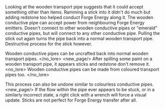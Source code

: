 <chapter name="item.pipe.stubborn_pipes.wood_power.name"/>
<lore>
Looking at the wooden transport pipe suggests that it could accept something other than items. Ramming a stick into it didn't do much but adding redstone too helped conduct Forge Energy along it.
</lore>
<no_lore>
The wooden conductive pipe can accept power from neighbouring Forge Energy emitters.
</no_lore>

<chapter name="Information"/>
Doesn't connect to other wooden conductive pipes or "emerald" conductive pipes, but will connect to any other conductive pipe.
<recipes stack="stubborn_pipes:wood_power"/>
<lore>
Pulling the stick out again turns the pipe back into a normal wooden transport pipe. Destructive process for the stick however. 
</lore>
<no_lore>

Wooden conductive pipes can be uncrafted back into normal wooden transport pipes.
</no_lore>
<usages stack="stubborn_pipes:wood_power"/>
<new_page/>
<chapter name="Colouring"/>
<lore>
After spilling some paint on a wooden transport pipe, it appears sticks and redstone don't remove it. 
</lore>
<no_lore>
Wooden conductive pipes can be made from coloured transport pipes too.
</no_lore>
<pipeColouring stack="stubborn_pipes:wood_power"/>

This process can also be undone similar to colourless conductive pipes.
<new_page/>
<chapter name="Disclaimer"/>
If the flow within the pipe ever appears to be stuck, or in a similarly incorrect state, a right click with a wrench will force a visual update.
Sticks are not perfect for Forge Energy transfer after all.